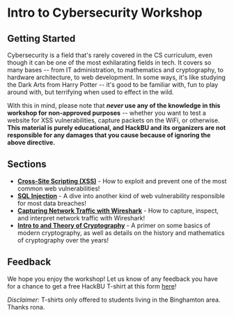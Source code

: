 # Intro to Cybersecurity Workshop

## Getting Started

Cybersecurity is a field that's rarely covered in the CS curriculum, even though it can be one of the most exhilarating fields in tech. It covers so many bases -- from IT administration, to mathematics and cryptography, to hardware architecture, to web development. In some ways, it's like studying the Dark Arts from Harry Potter -- it's good to be familiar with, fun to play around with, but terrifying when used to effect in the wild.

With this in mind, please note that ***never* use any of the knowledge in this workshop for non-approved purposes** -- whether you want to test a website for XSS vulnerabilities, capture packets on the WiFi, or otherwise. **This material is purely educational, and HackBU and its organizers are not responsible for any damages that you cause because of ignoring the above directive.**

## Sections

* **[Cross-Site Scripting (XSS)](https://github.com/HackBinghamton/CybersecurityWorkshop/blob/main/xss/README.md)** - 
How to exploit and prevent one of the most common web vulnerabilities!
* **[SQL Injection](https://github.com/HackBinghamton/CybersecurityWorkshop/blob/main/sql-injection/introToSQLInjections.md)** - 
A dive into another kind of web vulnerability responsible for most data breaches!
* **[Capturing Network Traffic with Wireshark](https://github.com/HackBinghamton/CybersecurityWorkshop/blob/main/wireshark-and-packet-captures.ipynb)** -
How to capture, inspect, and interpret network traffic with Wireshark!
* **[Intro to and Theory of Cryptography](https://github.com/HackBinghamton/CybersecurityWorkshop/blob/main/cryptography.md)** -
A primer on some basics of modern cryptography, as well as details on the history and mathematics of cryptography over the years!

## Feedback

We hope you enjoy the workshop! Let us know of any feedback you have for a chance to get a free HackBU T-shirt at this form [here](https://forms.gle/LACKWdwEnqtUjLD17)!
 
*Disclaimer:* T-shirts only offered to students living in the Binghamton area. Thanks rona.

